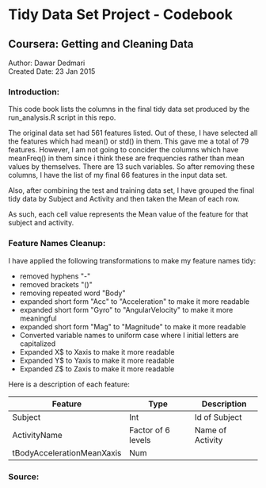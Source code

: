 Tidy Data Set Project - Codebook
=================================

Coursera: Getting and Cleaning Data
-------------------------------------

Author: Dawar Dedmari  
Created Date: 23 Jan 2015 


### Introduction:  

This code book lists the columns in the final tidy data set produced by the run_analysis.R script in this repo.

The original data set had 561 features listed. Out of these, I have selected all the features which had mean() or std() in them.
This gave me a total of 79 features. However, I am not going to concider the columns which have meanFreq() in them since i think
 these are frequencies rather than mean values by themselves. There are 13 such variables. So after removing these columns, I have the 
 list of my final 66 features in the input data set.
 
 
 Also, after combining the test and training data set, I have grouped the final tidy data by Subject and Activity and then taken the Mean of each row.
 
 As such, each cell value represents the Mean value of the feature for that subject and activity.
 
 
### Feature Names Cleanup:

I have applied the following transformations to make my feature names tidy:

* removed hyphens "-"
* removed brackets "()"              
* removing repeated word "Body"
* expanded short form "Acc" to "Acceleration" to make it more readable 
* expanded short form "Gyro" to "AngularVelocity" to make it more meaningful
* expanded short form "Mag" to "Magnitude" to make it more readable          
* Converted variable names to uniform case where I initial letters are capitalized
* Expanded X$ to Xaxis to make it more readable
* Expanded Y$ to Yaxis to make it more readable
* Expanded Z$ to Zaxis to make it more readable


Here is a description of each feature:


Feature	|	Type	|	Description
--------|-----------|-------------------
Subject	|	Int	|	Id of Subject
ActivityName	|	Factor of 6 levels	|	Name of Activity
tBodyAccelerationMeanXaxis	|	Num	|	







### Source:
